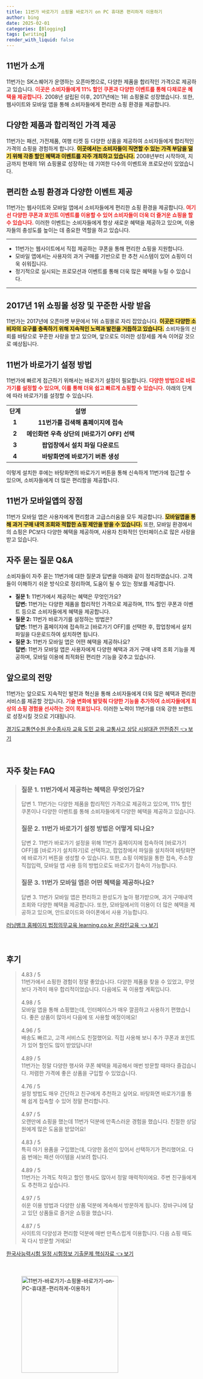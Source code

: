 ```yaml
---
title: 11번가 바로가기 쇼핑몰 바로가기 on PC 휴대폰 편리하게 이용하기
author: bing
date: 2025-02-01
categories: [Blogging]
tags: [writing]
render_with_liquid: false
---
```



<h2 id='11번가_소개'>11번가 소개</h2>

<p>11번가는 SK스퀘어가 운영하는 오픈마켓으로, 다양한 제품을 합리적인 가격으로 제공하고 있습니다. <b><span style="color: #ee2323;">이곳은 소비자들에게 11% 할인 쿠폰과 다양한 이벤트를 통해 다채로운 혜택을 제공합니다.</span></b> 2008년 설립된 이후, 2017년에는 1위 쇼핑몰로 성장했습니다. 또한, 웹사이트와 모바일 앱을 통해 소비자들에게 편리한 쇼핑 환경을 제공합니다.</p>

<h2 id='다양한_제품과_합리적인_가격'>다양한 제품과 합리적인 가격 제공</h2>

<p>11번가는 패션, 가전제품, 여행 티켓 등 다양한 상품을 제공하여 소비자들에게 합리적인 가격의 쇼핑을 경험하게 합니다. <b><span style="background-color: #ffe066;">이곳에서는 소비자들이 직면할 수 있는 가격 부담을 덜기 위해 각종 할인 혜택과 이벤트를 자주 개최하고 있습니다.</span></b> 2008년부터 시작하여, 지금까지 현재의 1위 쇼핑몰로 성장하는 데 기여한 다수의 이벤트와 프로모션이 있었습니다.</p>

<h2 id='편리한_쇼핑_환경'>편리한 쇼핑 환경과 다양한 이벤트 제공</h2>

<p>11번가는 웹사이트와 모바일 앱에서 소비자들에게 편리한 쇼핑 환경을 제공합니다. <b><span style="color: #ee2323;">여기선 다양한 쿠폰과 포인트 이벤트를 이용할 수 있어 소비자들이 더욱 더 즐거운 쇼핑을 할 수 있습니다.</span></b> 이러한 이벤트는 소비자들에게 항상 새로운 혜택을 제공하고 있으며, 이용자들의 충성도를 높이는 데 중요한 역할을 하고 있습니다.</p>

<hr />

<ul>
    <li>11번가는 웹사이트에서 직접 제공하는 쿠폰을 통해 편리한 쇼핑을 지원합니다.</li>
    <li>모바일 앱에서는 사용자의 과거 구매를 기반으로 한 추천 시스템이 있어 쇼핑이 더욱 쉬워집니다.</li>
    <li>정기적으로 실시되는 프로모션과 이벤트를 통해 더욱 많은 혜택을 누릴 수 있습니다.</li>
</ul>

<hr />

<h2 id='2017년_1위_쇼핑몰_성장'>2017년 1위 쇼핑몰 성장 및 꾸준한 사랑 받음</h2>

<p>11번가는 2017년에 오픈마켓 부문에서 1위 쇼핑몰로 자리 잡았습니다. <b><span style="background-color: #ffe066;">이곳은 다양한 소비자의 요구를 충족하기 위해 지속적인 노력과 발전을 거듭하고 있습니다.</span></b> 소비자들의 신뢰를 바탕으로 꾸준한 사랑을 받고 있으며, 앞으로도 이러한 성장세를 계속 이어갈 것으로 예상됩니다.</p>

<h2 id='바로가기_설정_방법'>11번가 바로가기 설정 방법</h2>

<p>11번가에 빠르게 접근하기 위해서는 바로가기 설정이 필요합니다. <b><span style="color: #ee2323;">다양한 방법으로 바로가기를 설정할 수 있으며, 이를 통해 더욱 쉽고 빠르게 쇼핑할 수 있습니다.</span></b> 아래의 단계에 따라 바로가기를 설정할 수 있습니다.</p>

<table>
    <tr>
        <td style="text-align: center; height: 17px;"><b>단계</b></td>
        <td style="text-align: center; height: 17px;"><b>설명</b></td>
    </tr>
    <tr>
        <td style="text-align: center; height: 17px;"><b>1</b></td>
        <td style="text-align: center; height: 17px;"><b>11번가를 검색해 홈페이지에 접속</b></td>
    </tr>
    <tr>
        <td style="text-align: center; height: 17px;"><b>2</b></td>
        <td style="text-align: center; height: 17px;"><b>메인화면 우측 상단의 [바로가기 OFF] 선택</b></td>
    </tr>
    <tr>
        <td style="text-align: center; height: 17px;"><b>3</b></td>
        <td style="text-align: center; height: 17px;"><b>팝업창에서 설치 파일 다운로드</b></td>
    </tr>
    <tr>
        <td style="text-align: center; height: 17px;"><b>4</b></td>
        <td style="text-align: center; height: 17px;"><b>바탕화면에 바로가기 버튼 생성</b></td>
    </tr>
</table>

<p>이렇게 설치한 후에는 바탕화면의 바로가기 버튼을 통해 신속하게 11번가에 접근할 수 있으며, 소비자들에게 더 많은 편리함을 제공합니다.</p>

<h2 id='모바일앱의_장점'>11번가 모바일앱의 장점</h2>

<p>11번가 모바일 앱은 사용자에게 편리함과 고급스러움을 모두 제공합니다. <b><span style="background-color: #ffe066;">모바일앱을 통해 과거 구매 내역 조회와 적합한 쇼핑 제안을 받을 수 있습니다.</span></b> 또한, 모바일 환경에서의 쇼핑은 PC보다 다양한 혜택을 제공하며, 사용자 친화적인 인터페이스로 많은 사랑을 받고 있습니다.</p>

<h2 id='자주_묻는_질문'>자주 묻는 질문 Q&A</h2>

<p>소비자들이 자주 묻는 11번가에 대한 질문과 답변을 아래와 같이 정리하였습니다. 고객들이 이해하기 쉬운 방식으로 정리하여, 도움이 될 수 있는 정보를 제공합니다.</p>

<ul>
    <li><b>질문 1:</b> 11번가에서 제공하는 혜택은 무엇인가요?<br><b>답변:</b> 11번가는 다양한 제품을 합리적인 가격으로 제공하며, 11% 할인 쿠폰과 이벤트 등으로 소비자들에게 혜택을 제공합니다.</li>
    <li><b>질문 2:</b> 11번가 바로가기를 설정하는 방법은?<br><b>답변:</b> 11번가 홈페이지에 접속하고 [바로가기 OFF]를 선택한 후, 팝업창에서 설치 파일을 다운로드하여 설치하면 됩니다.</li>
    <li><b>질문 3:</b> 11번가 모바일 앱은 어떤 혜택을 제공하나요?<br><b>답변:</b> 11번가 모바일 앱은 사용자에게 다양한 혜택과 과거 구매 내역 조회 기능을 제공하며, 모바일 이용에 최적화된 편리한 기능을 갖추고 있습니다.</li>
</ul>

<h2 id='앞으로의_전망'>앞으로의 전망</h2>

<p>11번가는 앞으로도 지속적인 발전과 혁신을 통해 소비자들에게 더욱 많은 혜택과 편리한 서비스를 제공할 것입니다. <b><span style="color: #ee2323;">기술 변화에 발맞춰 다양한 기능을 추가하여 소비자들에게 최상의 쇼핑 경험을 선사하는 것이 목표입니다.</span></b> 이러한 노력이 11번가를 더욱 강한 브랜드로 성장시킬 것으로 기대됩니다.</p>


<p><a class="click-button" title="경기도교통연수원 운수종사자 교육 도민 교육 교통사고 상담 시설대관 안전증진" href="https://yellowplanner.github.io/posts/%EA%B2%BD%EA%B8%B0%EB%8F%84%EA%B5%90%ED%86%B5%EC%97%B0%EC%88%98%EC%9B%90-%EC%9A%B4%EC%88%98%EC%A2%85%EC%82%AC%EC%9E%90-%EA%B5%90%EC%9C%A1-%EB%8F%84%EB%AF%BC-%EA%B5%90%EC%9C%A1-%EA%B5%90%ED%86%B5%EC%82%AC%EA%B3%A0-%EC%83%81%EB%8B%B4-%EC%8B%9C%EC%84%A4%EB%8C%80%EA%B4%80-%EC%95%88%EC%A0%84%EC%A6%9D%EC%A7%84/" rel="dofollow">경기도교통연수원 운수종사자 교육 도민 교육 교통사고 상담 시설대관 안전증진 👈 보기</a></p><br>
<h2 id='자주_찾는_FAQ'>자주 찾는 FAQ</h2>
<div itemscope="" itemtype="https://schema.org/FAQPage"> 
<blockquote> 
<div itemscope="" itemprop="mainEntity" itemtype="https://schema.org/Question"> 
<h3 itemprop="name">질문 1. 11번가에서 제공하는 혜택은 무엇인가요?</h3> 
<div itemscope="" itemprop="acceptedAnswer" itemtype="https://schema.org/Answer"> 
<span itemprop="text"> 
<p>답변 1. 11번가는 다양한 제품을 합리적인 가격으로 제공하고 있으며, 11% 할인 쿠폰이나 다양한 이벤트를 통해 소비자들에게 다양한 혜택을 제공하고 있습니다.</p> 
</span> 
</div> 
</div> 
<div itemscope="" itemprop="mainEntity" itemtype="https://schema.org/Question"> 
<h3 itemprop="name">질문 2. 11번가 바로가기 설정 방법은 어떻게 되나요?</h3> 
<div itemscope="" itemprop="acceptedAnswer" itemtype="https://schema.org/Answer"> 
<span itemprop="text"> 
<p>답변 2. 11번가 바로가기 설정을 위해 11번가 홈페이지에 접속하여 [바로가기 OFF]를 [바로가기 설치하기]로 선택하고, 팝업창에서 파일을 설치하여 바탕화면에 바로가기 버튼을 생성할 수 있습니다. 또한, 쇼핑 이메일을 통한 접속, 주소창 직접입력, 모바일 앱 사용 등의 방법으로도 바로가기 접속이 가능합니다.</p> 
</span> 
</div> 
</div> 
<div itemscope="" itemprop="mainEntity" itemtype="https://schema.org/Question"> 
<h3 itemprop="name">질문 3. 11번가 모바일 앱은 어떤 혜택을 제공하나요?</h3> 
<div itemscope="" itemprop="acceptedAnswer" itemtype="https://schema.org/Answer"> 
<span itemprop="text"> 
<p>답변 3. 11번가 모바일 앱은 편리하고 완성도가 높아 평가받으며, 과거 구매내역 조회와 다양한 혜택을 제공합니다. 또한, 모바일에서의 이용이 더 많은 혜택을 제공하고 있으며, 안드로이드와 아이폰에서 사용 가능합니다.</p> 
</span> 
</div> 
</div> 
</blockquote> 
</div>
<p><a class="click-button" title="러닝뱅크 홈페이지 법정의무교육 learning.co.kr 온라인교육" href="https://yellowplanner.github.io/posts/%EB%9F%AC%EB%8B%9D%EB%B1%85%ED%81%AC-%ED%99%88%ED%8E%98%EC%9D%B4%EC%A7%80-%EB%B2%95%EC%A0%95%EC%9D%98%EB%AC%B4%EA%B5%90%EC%9C%A1-learning.co.kr-%EC%98%A8%EB%9D%BC%EC%9D%B8%EA%B5%90%EC%9C%A1/" rel="dofollow">러닝뱅크 홈페이지 법정의무교육 learning.co.kr 온라인교육 👈 보기</a></p><br>
<h2 id='후기'>후기</h2>
<div itemscope itemtype="https://schema.org/Product">
  <blockquote>
  <div itemprop="review" itemscope itemtype="https://schema.org/Review">
      <div itemprop="reviewRating" itemscope itemtype="https://schema.org/Rating"> <span itemprop="ratingValue">4.83</span> / <span itemprop="bestRating">5</span> </div>
      <span itemprop="reviewBody">11번가에서 쇼핑한 경험이 정말 좋았습니다. 다양한 제품을 찾을 수 있었고, 무엇보다 가격이 매우 합리적이었습니다. 다음에도 꼭 이용할 계획입니다.</span>
  </div>
  <br>
  <div itemprop="review" itemscope itemtype="https://schema.org/Review">
      <div itemprop="reviewRating" itemscope itemtype="https://schema.org/Rating"> <span itemprop="ratingValue">4.98</span> / <span itemprop="bestRating">5</span> </div>
      <span itemprop="reviewBody">모바일 앱을 통해 쇼핑했는데, 인터페이스가 매우 깔끔하고 사용하기 편했습니다. 좋은 상품이 많아서 다음에 또 사용할 예정이에요!</span>
  </div>
  <br>
  <div itemprop="review" itemscope itemtype="https://schema.org/Review">
      <div itemprop="reviewRating" itemscope itemtype="https://schema.org/Rating"> <span itemprop="ratingValue">4.96</span> / <span itemprop="bestRating">5</span> </div>
      <span itemprop="reviewBody">배송도 빠르고, 고객 서비스도 친절했어요. 직접 사용해 보니 추가 쿠폰과 포인트가 있어 할인도 많이 받았답니다!</span>
  </div>
  <br>
  <div itemprop="review" itemscope itemtype="https://schema.org/Review">
      <div itemprop="reviewRating" itemscope itemtype="https://schema.org/Rating"> <span itemprop="ratingValue">4.89</span> / <span itemprop="bestRating">5</span> </div>
      <span itemprop="reviewBody">11번가는 정말 다양한 행사와 쿠폰 혜택을 제공해서 매번 방문할 때마다 즐겁습니다. 저렴한 가격에 좋은 상품을 구입할 수 있었습니다.</span>
  </div>
  <br>
  <div itemprop="review" itemscope itemtype="https://schema.org/Review">
      <div itemprop="reviewRating" itemscope itemtype="https://schema.org/Rating"> <span itemprop="ratingValue">4.76</span> / <span itemprop="bestRating">5</span> </div>
      <span itemprop="reviewBody">설정 방법도 매우 간단하고 친구에게 추천하고 싶어요. 바탕화면 바로가기를 통해 쉽게 접속할 수 있어 정말 편리합니다.</span>
  </div>
  <br>
  <div itemprop="review" itemscope itemtype="https://schema.org/Review">
      <div itemprop="reviewRating" itemscope itemtype="https://schema.org/Rating"> <span itemprop="ratingValue">4.97</span> / <span itemprop="bestRating">5</span> </div>
      <span itemprop="reviewBody">오랜만에 쇼핑을 했는데 11번가 덕분에 만족스러운 경험을 했습니다. 친절한 상담원에게 많은 도움을 받았어요!</span>
  </div>
  <br>
  <div itemprop="review" itemscope itemtype="https://schema.org/Review">
      <div itemprop="reviewRating" itemscope itemtype="https://schema.org/Rating"> <span itemprop="ratingValue">4.83</span> / <span itemprop="bestRating">5</span> </div>
      <span itemprop="reviewBody">특히 아기 용품을 구입했는데, 다양한 옵션이 있어서 선택하기가 편리했어요. 다음 번에는 패션 아이템을 사보려 합니다.</span>
  </div>
  <br>
  <div itemprop="review" itemscope itemtype="https://schema.org/Review">
      <div itemprop="reviewRating" itemscope itemtype="https://schema.org/Rating"> <span itemprop="ratingValue">4.89</span> / <span itemprop="bestRating">5</span> </div>
      <span itemprop="reviewBody">11번가는 가격도 착하고 할인 행사도 많아서 정말 매력적이에요. 주변 친구들에게도 추천하고 싶습니다.</span>
  </div>
  <br>
  <div itemprop="review" itemscope itemtype="https://schema.org/Review">
      <div itemprop="reviewRating" itemscope itemtype="https://schema.org/Rating"> <span itemprop="ratingValue">4.97</span> / <span itemprop="bestRating">5</span> </div>
      <span itemprop="reviewBody">쉬운 이용 방법과 다양한 상품 덕분에 계속해서 방문하게 됩니다. 장바구니에 담고 있던 상품들로 즐거운 쇼핑을 했습니다.</span>
  </div>
  <br>
  <div itemprop="review" itemscope itemtype="https://schema.org/Review">
      <div itemprop="reviewRating" itemscope itemtype="https://schema.org/Rating"> <span itemprop="ratingValue">4.87</span> / <span itemprop="bestRating">5</span> </div>
      <span itemprop="reviewBody">사이트의 다양성과 편리함 덕분에 매번 만족스럽게 이용합니다. 다음 쇼핑 때도 꼭 다시 방문할 거에요!</span>
  </div>
  </blockquote>
</div>
<p><a class="click-button" title="한국사능력시험 일정 시험정보 기출문제 핵심자료" href="https://yellowplanner.github.io/posts/%ED%95%9C%EA%B5%AD%EC%82%AC%EB%8A%A5%EB%A0%A5%EC%8B%9C%ED%97%98-%EC%9D%BC%EC%A0%95-%EC%8B%9C%ED%97%98%EC%A0%95%EB%B3%B4-%EA%B8%B0%EC%B6%9C%EB%AC%B8%EC%A0%9C-%ED%95%B5%EC%8B%AC%EC%9E%90%EB%A3%8C/" rel="dofollow">한국사능력시험 일정 시험정보 기출문제 핵심자료 👈 보기</a></p><br>
<figure class="image"><img src="https://yellowplanner.github.io/assets/img/thumbnail/11번가-바로가기-쇼핑몰-바로가기-on-PC-휴대폰-편리하게-이용하기.webp" alt="11번가-바로가기-쇼핑몰-바로가기-on-PC-휴대폰-편리하게-이용하기" width="256" height="256"></figure>